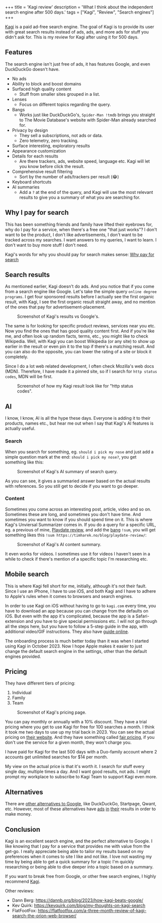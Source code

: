 +++
title = 'Kagi review'
description = 'What I think about the independent search engine after 500 days.'
tags = ["Kagi", "Review", "Search engines"]
+++

[Kagi] is a paid ad-free search engine. The goal of Kagi is to provide its user
with great search results instead of ads, ads, and more ads for stuff you didn't
ask for. This is my review for Kagi after using it for 500 days.

## Features

The search engine isn't just free of ads, it has features Google, and even
DuckDuckGo doesn't have.

- No ads
- Ability to block and boost domains
- Surfaced high quality content
  - Stuff from smaller sites grouped in a list.
- Lenses
  - Focus on different topics regarding the query.
- Bangs
  - Works just like DuckDuckGo's, `Spider-Man !tmdb` brings you straight to The
    Movie Database's website with Spider-Man already searched for.
- Privacy by design
  - They sell a subscriptions, not ads or data.
  - Zero telemetry, zero tracking.
- Surface interesting, exploratory results
- Appearance customization
- Details for each results
  - Are there trackers, ads, website speed, language etc. Kagi will let you know
    before click the result.
- Comprehensive result filtering
  - Sort by the number of ads/trackers per result (😂)
- Keyboard shortcuts
- AI summaries
  - Add a `?` at the end of the query, and Kagi will use the most relevant
    results to give you a summary of what you are searching for.

## Why I pay for search

This has been something friends and family have lifted their eyebrows for, why
do I pay for a service, when there's a free one "that just works"? I don't want
to be the product, I don't like advertisements, I don't want to be tracked
across my searches. I want answers to my queries, I want to learn. I don't want
to buy more stuff I don't need.

Kagi's words for why you should pay for search makes sense:
[Why pay for search](https://help.kagi.com/kagi/why-kagi/why-pay-for-search.html)

## Search results

As mentioned earlier, Kagi doesn't do ads. And you notice that if you come from
a search engine like Google. Let's take the simple query
`online degree programs`. I get four sponsored results before I actually see the
first organic result, with Kagi, I see the first organic result straight away,
and no mention of the ones that pay for advertisement-placement.

<figure>
  <img
    src="kagi-vs-google.webp"
    alt="">
  <figcaption>
    Screenshot of Kagi's results vs Google's.
  </figcaption>
</figure>

The same is for looking for specific product reviews, services near you etc. Now
you find the ones that has good quality content first. And if you're like me,
and often look up random facts, terms, etc., you might like to check Wikipedia.
Well, with Kagi you can boost Wikipedia (or any site) to show up earlier in the
result or even pin it to the top if there's a matching result. And you can also
do the opposite, you can lower the rating of a site or block it completely.

Since I do a lot web related development, I often check Mozilla's web docs
(MDN). Therefore, I have made it a pinned site, so if I search for
`http status codes`, MDN will be first.

<figure>
  <img
    src="mdn.webp"
    alt="">
  <figcaption>
    Screenshot of how my Kagi result look like for "http status codes".
  </figcaption>
</figure>

## AI

I know, I know, AI is all the hype these days. Everyone is adding it to their
products, names etc., but hear me out when I say that Kagi's AI features is
actually useful.

### Search

When you search for something, eg. `should i pick my nose` and just add a simple
question mark at the end: `should i pick my nose?`, you get something like this:

<figure>
  <img
    src="picking-nose.webp"
    alt="">
  <figcaption>
    Screenshot of Kagi's AI summary of search query.
  </figcaption>
</figure>

As you can see, it gives a summaried answer based on the actual results with
references. So you still get to decide if you want to go deeper.

### Content

Sometimes you come across an interesting post, article, video and so on.
Sometimes these are long, and sometimes you don't have time. And sometimes you
want to know if you should spend time on it. This is where Kagi's Unviersal
Summarizer comes in. If you do a query for a specific URL, eg. a previous of
mine, [Playdate review](/blog/playdate-review), and add the [bang](#features)
`!sum`, you will get something likes this
`!sum https://timharek.no/blog/playdate-review/`:

<figure>
  <img
    src="summary.webp"
    alt="">
  <figcaption>
    Screenshot of Kagi's AI content summary.
  </figcaption>
</figure>

It even works for videos. I sometimes use it for videos I haven't seen in a
while to check if there's mention of a specific topic I'm researching etc.

## Mobile search

This is where Kagi fell short for me, initially, although it's not their fault.
Since I use an iPhone, I have to use iOS, and both Kagi and I have to adhere to
Apple's rules when it comes to browsers and search engines.

In order to use Kagi on iOS without having to go to `kagi.com` every time, you
have to download an app because you can change from the defaults on iOS. But
even with the app it's complicated, because the app is a Safari-extension and
you have to give special permissions etc. I will not go through all the steps
here, but you have to follow a 5-step guide in the app, with additional
video/GIF instructions. They also have
[guide online](https://help.kagi.com/kagi/getting-started/setting-default.html#setting_up_extension_safari_ios).

The onboarding process is much better today than it was when I started using
Kagi in October 2023. Now I hope Apple makes it easier to just change the
default search engine in the settings, other than the default engines provided.

## Pricing

They have different tiers of pricing:

1. Individual
1. Family
1. Team

<figure>
  <img
    src="pricing.webp"
    alt="">
  <figcaption>
    Screenshot of Kagi's pricing page.
  </figcaption>
</figure>

You can pay monthly or annually with a 10% discount. They have a trial pricing
where you get to use Kagi for free for 100 searches a month. I think it took me
two days to use up my trial back in 2023. You can see the actual pricing on
[their website](https://kagi.com/pricing). And they have something called
[fair pricing](https://kagi.com/changelog#6155), if you don't use the service
for a given month, they won't charge you.

I have paid for Kagi for the last 500 days with a Duo-family account where 2
accounts get unlimited searches for $14 per month.

My view on the actual price is that it's worth it. I search for stuff every
single day, multiple times a day. And I want good results, not ads. I might
prompt my workplace to subscribe to Kagi Team to support Kagi even more.

## Alternatives

There are
[other alternatives to Google](https://alternativeto.net/software/google-search/),
like DuckDuckGo, Startpage, Qwant, etc. However, most of these alternatives have
[ads](https://duckduckgo.com/duckduckgo-help-pages/company/how-duckduckgo-makes-money/)
[in](https://www.startpage.com/privacy-please/startpage-articles/whats-startpages-revenue-model)
[their](https://help.qwant.com/en/docs/overview/how-does-qwant-make-money/)
results in order to make money.

## Conclusion

Kagi is an excellent search engine, and the perfect alternative to Google. I
like knowing that I pay for a service that provides me with value from the
get-go. I really appreciate being able to tailor my results based on my
preferences when it comes to site I like and not like. I love not wasting my
time by being able to get a quick summary for a topic I'm quickly researching or
being able to dive deeper into a topic based on a summary.

If you want to break free from Google, or other free search engines, I highly
recommend [Kagi].

Other reviews:

- Dann Berg: https://dannb.org/blog/2023/how-kagi-beats-google/
- Kev Quirk: https://kevquirk.com/blog/my-thoughts-on-kagi-search
- FlatFootFox:
  https://flatfootfox.com/a-three-month-review-of-kagi-search-the-orion-web-browser/

[Kagi]: https://kagi.com
